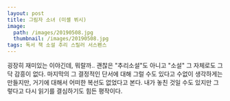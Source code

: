 ```yaml
---
layout: post
title: 그림자 소녀 (미셸 뷔시)
image:
  path: /images/20190508.jpg
  thumbnail: /images/20190508.jpg
tags: 독서 책 소설 추리 스릴러 서스펜스
---
```


굉장히 재미있는 이야긴데, 뭐랄까.. 괜찮은 "추리소설"도 아니고 "소설" 그 자체로도 그닥 감흥이 없다. 마지막의 그 결정적인 단서에 대해 그럴 수도 있다고 수없이 생각하게는 만들지만, 거기에 대해서 어떠한 복선도 없었다고 본다. 내가 놓친 것일 수도 있지만 그렇다고 다시 읽기를 결심하기도 힘든 평작이다.
